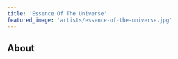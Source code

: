 ```yaml
---
title: 'Essence Of The Universe'
featured_image: 'artists/essence-of-the-universe.jpg'
---
```


## About


